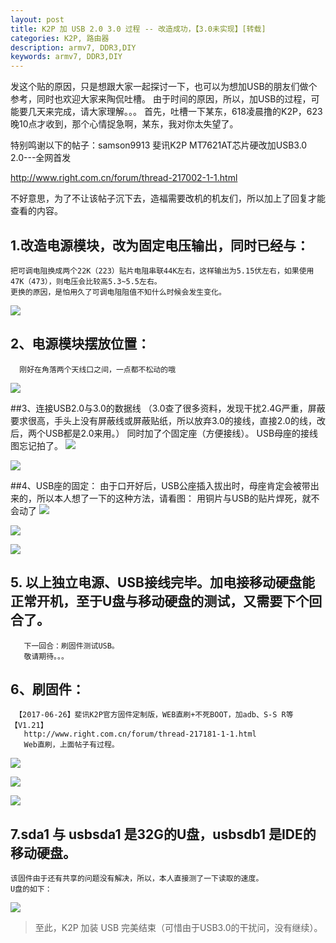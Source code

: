 ```yaml
---
layout: post
title: K2P 加 USB 2.0 3.0 过程 -- 改造成功，【3.0未实现】[转载]
categories: K2P, 路由器
description: armv7, DDR3,DIY
keywords: armv7, DDR3,DIY
---
```



发这个贴的原因，只是想跟大家一起探讨一下，也可以为想加USB的朋友们做个参考，同时也欢迎大家来陶侃吐槽。
由于时间的原因，所以，加USB的过程，可能要几天来完成，请大家理解。。。
首先，吐槽一下某东，618凌晨撸的K2P，623晚10点才收到，那个心情捉急啊，某东，我对你太失望了。

特别鸣谢以下的帖子：samson9913
斐讯K2P MT7621AT芯片硬改加USB3.0 2.0---全网首发

http://www.right.com.cn/forum/thread-217002-1-1.html

不好意思，为了不让该帖子沉下去，造福需要改机的机友们，所以加上了回复才能查看的内容。


## 1.改造电源模块，改为固定电压输出，同时已经与：
    把可调电阻换成两个22K（223）贴片电阻串联44K左右，这样输出为5.15伏左右，如果使用47K（473），则电压会比较高5.3~5.5左右。
    更换的原因，是怕用久了可调电阻阻值不知什么时候会发生变化。
   
   ![](http://www.right.com.cn/forum/data/attachment/forum/201706/29/223357fqj9q2tl5hchmhh2.jpg)
   
## 2、电源模块摆放位置：
      刚好在角落两个天线口之间，一点都不松动的哦
      
   ![](http://www.right.com.cn/forum/data/attachment/forum/201706/29/224211fb90mnx9mnnb2zda.jpg)
   
##3、连接USB2.0与3.0的数据线
    （3.0查了很多资料，发现干扰2.4G严重，屏蔽要求很高，手头上没有屏蔽线或屏蔽贴纸，所以放弃3.0的接线，直接2.0的线，改后，两个USB都是2.0来用。）
     同时加了个固定座（方便接线）。
     USB母座的接线图忘记拍了。
   ![](http://www.right.com.cn/forum/data/attachment/forum/201706/29/224746kdjdgkynkg7yefof.jpg)
   
   ![](http://www.right.com.cn/forum/data/attachment/forum/201706/29/224817eqrrgz2q7tf2fk2m.jpg)
   
##4、USB座的固定：
     由于口开好后，USB公座插入拔出时，母座肯定会被带出来的，所以本人想了一下的这种方法，请看图：
     用铜片与USB的贴片焊死，就不会动了
   ![](http://www.right.com.cn/forum/data/attachment/forum/201706/29/225323z90920f4vffr0fb4.jpg)
   
   ![](http://www.right.com.cn/forum/data/attachment/forum/201706/29/225323jc4kb9lt7alc4zlb.jpg)
   
   ![](http://www.right.com.cn/forum/data/attachment/forum/201706/29/225520gzuns9hhhuhocheh.jpg)
   
## 5. 以上独立电源、USB接线完毕。加电接移动硬盘能正常开机，至于U盘与移动硬盘的测试，又需要下个回合了。
   
       下一回合：刷固件测试USB。
       敬请期待。。。
      
## 6、刷固件：
     【2017-06-26】斐讯K2P官方固件定制版，WEB直刷+不死BOOT，加adb、S-S R等【V1.21】
       http://www.right.com.cn/forum/thread-217181-1-1.html
       Web直刷，上面帖子有过程。
   ![](http://www.right.com.cn/forum/data/attachment/forum/201706/30/215353xbob7gz4pj3bpkjd.jpg)
   
   ![](http://www.right.com.cn/forum/data/attachment/forum/201706/30/215538to2umb71ovruemek.jpg)
   
   ![](http://www.right.com.cn/forum/data/attachment/forum/201706/30/215837moczren7er7lmpn7.jpg)
## 7.sda1 与 usbsda1 是32G的U盘，usbsdb1 是IDE的移动硬盘。
    该固件由于还有共享的问题没有解决，所以，本人直接测了一下读取的速度。
    U盘的如下：
   ![](http://www.right.com.cn/forum/data/attachment/forum/201706/30/220148i64ea6weahua8a84.jpg)
   
   
>至此，K2P 加装 USB 完美结束（可惜由于USB3.0的干扰问，没有继续）。